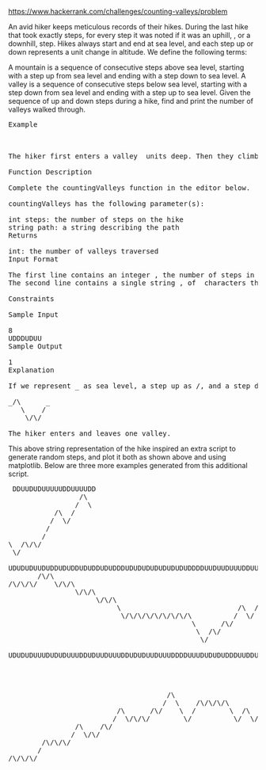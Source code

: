 https://www.hackerrank.com/challenges/counting-valleys/problem

An avid hiker keeps meticulous records of their hikes. During the last hike that took exactly  steps, for every step it was noted if it was an uphill, , or a downhill,  step. Hikes always start and end at sea level, and each step up or down represents a  unit change in altitude. We define the following terms:

A mountain is a sequence of consecutive steps above sea level, starting with a step up from sea level and ending with a step down to sea level.
A valley is a sequence of consecutive steps below sea level, starting with a step down from sea level and ending with a step up to sea level.
Given the sequence of up and down steps during a hike, find and print the number of valleys walked through.

<pre>
Example

 

The hiker first enters a valley  units deep. Then they climb out and up onto a mountain  units high. Finally, the hiker returns to sea level and ends the hike.

Function Description

Complete the countingValleys function in the editor below.

countingValleys has the following parameter(s):

int steps: the number of steps on the hike
string path: a string describing the path
Returns

int: the number of valleys traversed
Input Format

The first line contains an integer , the number of steps in the hike.
The second line contains a single string , of  characters that describe the path.

Constraints

Sample Input

8
UDDDUDUU
Sample Output

1
Explanation

If we represent _ as sea level, a step up as /, and a step down as \, the hike can be drawn as:

_/\      _
   \    /
    \/\/

The hiker enters and leaves one valley.
</pre>

This above string representation of the hike inspired an extra script to generate random steps, and plot it both as shown above and using matplotlib. Below are three more examples generated from this additional script.

<pre>
 DDUUDUDUUUUUDDUUUUDD
                 /\
                /  \
           /\  /
          /  \/
         /
        /
\  /\/\/
 \/

UDUDUDUUDUDDUDUDDUDUDDUDUDDDUDUDUDUDUDUDUDUDDDDUUDUUDUUUDDUUUDUDUDUDUUDUDDUUDDUD
       /\/\
/\/\/\/    \/\/\
                \/\/\                                                /\/\  /\
                     \/\/\                                  /\/\/\/\/    \/  \/\
                          \                            /\  /
                           \/\/\/\/\/\/\/\/\          /  \/
                                            \      /\/
                                             \  /\/
                                              \/

UDUDUDUUUDUDUDUUUDDUDUUDUUUDDUDUDUUDUUUDDDDUUUDUDUDUDDDUUDDUDUDUDUDUDUDUDUUDUDUUUDDUUUUDUUUDDUUDUDUDUDDUDDDUDDDDUDUDDUDDUDDUUDUUUDUDUDUDDDDDUDUUUDDUUDDUDUDUUDUDUDUDDDUDUDUDUUUUDUDDDUUUDDDDUDUUDDUDDDUDUDUDUDUDUDUDUDUDUDUUUDDDDUUUUDDUUUDUDDDUDDDUDDDUDUDUDDDDUDUDUDUDUDUDUDDUUDDUDUDUUDDUDUDUUDUDDDDUDUDUUUUDDUDDUUUUUDDUDDDUDDUUDUDDUDUDU
                                                                                          /\  /\/\/\/\
                                                                                         /  \/        \/\
                                                                                      /\/                \
                                                                                     /                    \/\
                                      /\                                        /\  /                        \
                                     /  \    /\/\/\/\                          /  \/                          \
                          /\      /\/    \  /        \  /\                /\/\/                                \/\/\            /\/\/\/\
                         /  \/\/\/        \/          \/  \/\/\/\/\/\/\/\/                                          \/\        /        \                                      /\/\    /\
                /\    /\/                                                                                              \/\  /\/          \      /\  /\      /\/\/\/\          /    \  /  \
               /  \/\/                                                                                                    \/              \    /  \/  \/\/\/        \        /      \/    \    /\                                        /\/\
        /\/\/\/                                                                                                                            \/\/                      \/\/\/\/              \/\/  \/\                        /\      /\  /    \
       /                                                                                                                                                                                            \                      /  \    /  \/      \/\
/\/\/\/                                                                                                                                                                                              \/\/\/\/\/\/\/\/\/\/\/    \  /              \
                                                                                                                                                                                                                                \/                \/\
                                                                                                                                                                                                                                                     \
                                                                                                                                                                                                                                                      \/\/\/\
                                                                                                                                                                                                                                                             \                                                          /\
                                                                                                                                                                                                                                                              \                                                        /  \/\
                                                                                                                                                                                                                                                               \/\/\/\/\/\/\/\  /\      /\      /\/\          /\      /      \
                                                                                                                                                                                                                                                                              \/  \/\/\/  \/\/\/    \        /  \/\  /        \/\  /\/\
                                                                                                                                                                                                                                                                                                     \      /      \/            \/    \/\/\/
                                                                                                                                                                                                                                                                                                      \/\/\/

</pre>
